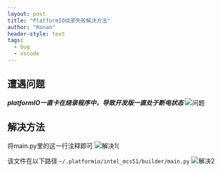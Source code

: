 ```yaml
---
layout: post
title: "PlatformIO烧录失败解决方法"
author: "Ronan"
header-style: text
tags:
  - bug
  - vscode
---
```

## 遭遇问题

***platformIO一直卡在烧录程序中，导致开发版一直处于断电状态***
![问题](https://img.ronan.us.kg/blog_imgs/PIO1.png)

## 解决方法

将main.py里的这一行注释即可
![解决1](https://img.ronan.us.kg/blog_imgs/PIO2.png)(

该文件在以下路径
`~/.platformio/intel_mcs51/builder/main.py`
![解决2](https://img.ronan.us.kg/blog_imgs/PIO3.png)

